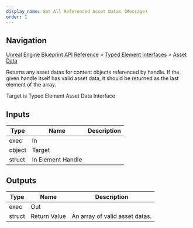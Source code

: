 ```yaml
---
display_name: Get All Referenced Asset Datas (Message)
order: 1
---
```

## Navigation

[Unreal Engine Blueprint API Reference](https://dev.epicgames.com/documentation/en-us/unreal-engine/BlueprintAPI) > [Typed Element Interfaces](https://dev.epicgames.com/documentation/en-us/unreal-engine/BlueprintAPI/TypedElementInterfaces) > [Asset Data](https://dev.epicgames.com/documentation/en-us/unreal-engine/BlueprintAPI/TypedElementInterfaces/AssetData)

Returns any asset datas for content objects referenced by handle.
If the given handle itself has valid asset data, it should be returned as the last element of the array.

Target is Typed Element Asset Data Interface

## Inputs

| Type | Name | Description |
| --- | --- | --- |
| exec | In |  |
| object | Target |  |
| struct | In Element Handle |  |

## Outputs

| Type | Name | Description |
| --- | --- | --- |
| exec | Out |  |
| struct | Return Value | An array of valid asset datas. |
